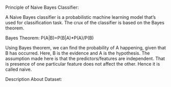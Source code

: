 Principle of Naive Bayes Classifier:

A Naive Bayes classifier is a probabilistic machine learning model that’s used for classification task. The crux of the classifier is based on the Bayes theorem.

Bayes Theorem:
P(A|B)=P(B|A)*P(A)/P(B)

Using Bayes theorem, we can find the probability of A happening, given that B has occurred. Here, B is the evidence and A is the hypothesis. The assumption made here is that the predictors/features are independent. That is presence of one particular feature does not affect the other. Hence it is called naive.


Description About Dataset:

